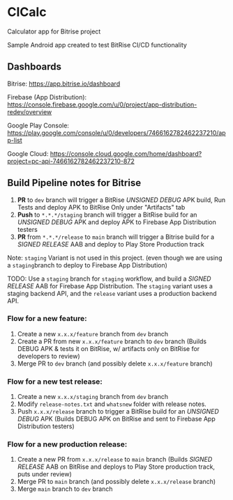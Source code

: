 # CICalc
Calculator app for Bitrise project

Sample Android app created to test BitRise CI/CD functionality

## Dashboards

Bitrise: https://app.bitrise.io/dashboard

Firebase (App Distribution): https://console.firebase.google.com/u/0/project/app-distribution-redev/overview

Google Play Console: https://play.google.com/console/u/0/developers/7466162782462237210/app-list

Google Cloud: https://console.cloud.google.com/home/dashboard?project=pc-api-7466162782462237210-872

## Build Pipeline notes for Bitrise

1. **PR** to `dev` branch will trigger a BitRise *UNSIGNED DEBUG* APK build, Run Tests
   and deploy APK to BitRise Only under "Artifacts" tab
2. **Push** to `*.*.*/staging` branch will trigger a BitRise build for an *UNSIGNED DEBUG* APK 
   and deploy APK to Firebase App Distribution testers
3. **PR** from `*.*.*/release` to `main` branch will trigger a Bitrise build for a *SIGNED RELEASE* AAB 
   and deploy to Play Store Production track

Note: `staging` Variant is not used in this project. 
(even though we are using a `staging`branch to deploy to Firebase App Distribution)

TODO: Use a `staging` branch for `staging` workflow, and build a *SIGNED RELEASE* AAB for 
Firebase App Distribution. The `staging` variant uses a staging backend API, and the `release` 
variant uses a production backend API.

### Flow for a new feature:
1. Create a new `x.x.x/feature` branch from `dev` branch
2. Create a PR from new `x.x.x/feature` branch to `dev` branch 
   (Builds DEBUG APK & tests it on BitRise, w/ artifacts only on BitRise for developers to review)
3. Merge PR to `dev` branch (and possibly delete `x.x.x/feature` branch)

### Flow for a new test release:
1. Create a new `x.x.x/staging` branch from `dev` branch
2. Modify `release-notes.txt` and `whatsnew` folder with release notes.
3. Push `x.x.x/release` branch to trigger a BitRise build for an *UNSIGNED DEBUG* APK 
   (Builds DEBUG APK on BitRise and sent to Firebase App Distribution testers)

### Flow for a new production release:
1. Create a new PR from `x.x.x/release` to `main` branch 
   (Builds *SIGNED RELEASE* AAB on BitRise and deploys to Play Store production track, puts under review)
2. Merge PR to `main` branch (and possibly delete `x.x.x/release` branch)
3. Merge `main` branch to `dev` branch